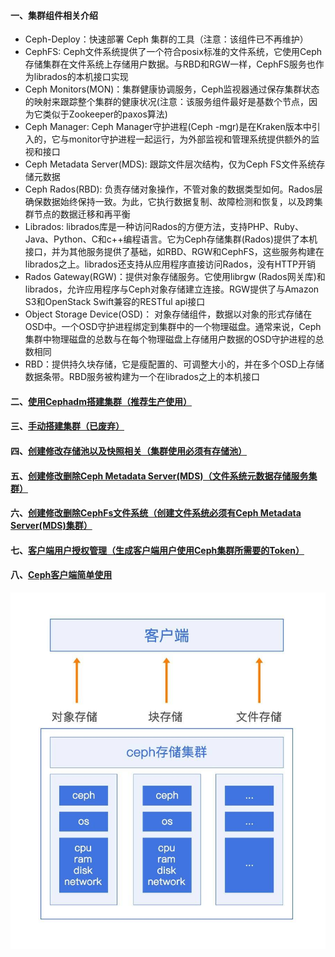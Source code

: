 #### 一、集群组件相关介绍
 - Ceph-Deploy：快速部署 Ceph 集群的工具（注意：该组件已不再维护）
 - CephFS: Ceph文件系统提供了一个符合posix标准的文件系统，它使用Ceph存储集群在文件系统上存储用户数据。与RBD和RGW一样，CephFS服务也作为librados的本机接口实现
 - Ceph Monitors(MON)：集群健康协调服务，Ceph监视器通过保存集群状态的映射来跟踪整个集群的健康状况(注意：该服务组件最好是基数个节点，因为它类似于Zookeeper的paxos算法)
 - Ceph Manager: Ceph Manager守护进程(Ceph -mgr)是在Kraken版本中引入的，它与monitor守护进程一起运行，为外部监视和管理系统提供额外的监视和接口
 - Ceph Metadata Server(MDS): 跟踪文件层次结构，仅为Ceph FS文件系统存储元数据
 - Ceph Rados(RBD): 负责存储对象操作，不管对象的数据类型如何。Rados层确保数据始终保持一致。为此，它执行数据复制、故障检测和恢复，以及跨集群节点的数据迁移和再平衡
 - Librados: librados库是一种访问Rados的方便方法，支持PHP、Ruby、Java、Python、C和c++编程语言。它为Ceph存储集群(Rados)提供了本机接口，并为其他服务提供了基础，如RBD、RGW和CephFS，这些服务构建在librados之上。librados还支持从应用程序直接访问Rados，没有HTTP开销
 - Rados Gateway(RGW)：提供对象存储服务。它使用librgw (Rados网关库)和librados，允许应用程序与Ceph对象存储建立连接。RGW提供了与Amazon S3和OpenStack Swift兼容的RESTful api接口
 - Object Storage Device(OSD)： 对象存储组件，数据以对象的形式存储在OSD中。一个OSD守护进程绑定到集群中的一个物理磁盘。通常来说，Ceph集群中物理磁盘的总数与在每个物理磁盘上存储用户数据的OSD守护进程的总数相同
 - RBD：提供持久块存储，它是瘦配置的、可调整大小的，并在多个OSD上存储数据条带。RBD服务被构建为一个在librados之上的本机接口
 
#### 二、[使用Cephadm搭建集群（推荐生产使用）][1] 
#### 三、[手动搭建集群（已废弃）][2]
#### 四、[创建修改存储池以及快照相关（集群使用必须有存储池）][3]
#### 五、[创建修改删除Ceph Metadata Server(MDS)（文件系统元数据存储服务集群）][4]
#### 六、[创建修改删除CephFs文件系统（创建文件系统必须有Ceph Metadata Server(MDS)集群）][5]
#### 七、[客户端用户授权管理（生成客户端用户使用Ceph集群所需要的Token）][6]
#### 八、[Ceph客户端简单使用][7]

![image](https://github.com/firechiang/ceph-study/blob/master/image/ceph-framework.jpg)

[1]: https://github.com/firechiang/ceph-study/tree/master/docs/setup-cluster-cephadm.md
[2]: https://github.com/firechiang/ceph-study/tree/master/docs/setup-cluster-node.md
[3]: https://github.com/firechiang/ceph-study/tree/master/docs/edit-pool.md
[4]: https://github.com/firechiang/ceph-study/tree/master/docs/metat-server.md
[5]: https://github.com/firechiang/ceph-study/tree/master/docs/edit-cephfs.md
[6]: https://github.com/firechiang/ceph-study/tree/master/docs/client-auth.md
[7]: https://github.com/firechiang/ceph-study/tree/master/docs/client-simple-use.md
